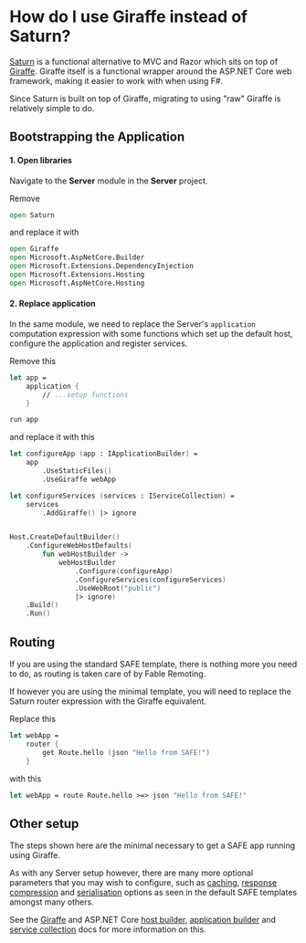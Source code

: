 # How do I use Giraffe instead of Saturn?

[Saturn](https://saturnframework.org/explanations/overview.html) is a functional alternative to MVC and Razor which sits on top of [Giraffe](https://github.com/giraffe-fsharp/Giraffe/blob/master/DOCUMENTATION.md#giraffe-documentation). Giraffe itself is a functional wrapper around the ASP.NET Core web framework, making it easier to work with when using F#.

Since Saturn is built on top of Giraffe, migrating to using "raw" Giraffe is relatively simple to do.

## Bootstrapping the Application

#### 1. Open libraries

Navigate to the **Server** module in the **Server** project.

Remove
```fsharp
open Saturn
```
and replace it with
```fsharp
open Giraffe
open Microsoft.AspNetCore.Builder
open Microsoft.Extensions.DependencyInjection
open Microsoft.Extensions.Hosting
open Microsoft.AspNetCore.Hosting
```

#### 2. Replace application

In the same module, we need to replace the Server's `application` computation expression with some functions which set up the default host, configure the application and register services.

Remove this

```fsharp
let app =
    application {
        // ...setup functions
    }

run app
```

and replace it with this

```fsharp
let configureApp (app : IApplicationBuilder) =
    app
        .UseStaticFiles()
        .UseGiraffe webApp

let configureServices (services : IServiceCollection) =
    services
        .AddGiraffe() |> ignore


Host.CreateDefaultBuilder()
    .ConfigureWebHostDefaults(
        fun webHostBuilder ->
            webHostBuilder
                .Configure(configureApp)
                .ConfigureServices(configureServices)
                .UseWebRoot("public")
                |> ignore)
    .Build()
    .Run()
```


## Routing

If you are using the standard SAFE template, there is nothing more you need to do, as routing is taken care of by Fable Remoting.

If however you are using the minimal template, you will need to replace the Saturn router expression with the Giraffe equivalent.

Replace this
```fsharp
let webApp =
    router {
        get Route.hello (json "Hello from SAFE!")
    }
```

with this
```fsharp
let webApp = route Route.hello >=> json "Hello from SAFE!"
```

## Other setup

The steps shown here are the minimal necessary to get a SAFE app running using Giraffe.

As with any Server setup however, there are many more optional parameters that you may wish to configure, such as [caching](https://github.com/SaturnFramework/Saturn/blob/4b11a4685e5e27f1df6d6195c1d3e965adfb0ec1/src/Saturn/Application.fs#L260), [response compression](https://github.com/SaturnFramework/Saturn/blob/4b11a4685e5e27f1df6d6195c1d3e965adfb0ec1/src/Saturn/Application.fs#L270) and [serialisation](https://github.com/SaturnFramework/Saturn/blob/4b11a4685e5e27f1df6d6195c1d3e965adfb0ec1/src/Saturn/Application.fs#L580) options as seen in the default SAFE templates amongst many others.

See the [Giraffe](https://github.com/giraffe-fsharp/Giraffe/blob/master/DOCUMENTATION.md#basics) and ASP.NET Core [host builder](https://docs.microsoft.com/en-us/aspnet/core/fundamentals/host/web-host?view=aspnetcore-3.1), [application builder](https://docs.microsoft.com/en-us/aspnet/core/fundamentals/middleware/?view=aspnetcore-3.1) and [service collection](https://docs.microsoft.com/en-us/aspnet/core/fundamentals/dependency-injection?view=aspnetcore-3.1) docs for more information on this.